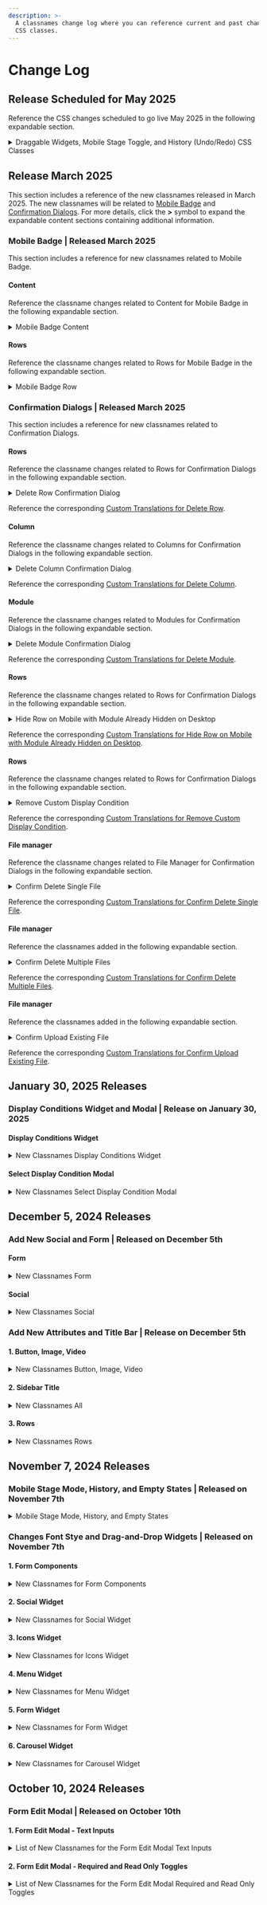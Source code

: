 ```yaml
---
description: >-
  A classnames change log where you can reference current and past changes to
  CSS classes.
---
```


# Change Log

## Release Scheduled for May 2025

Reference the CSS changes scheduled to go live May 2025 in the following expandable section.

<details>

<summary>Draggable Widgets, Mobile Stage Toggle, and History (Undo/Redo) CSS Classes</summary>

### 1. Draggable Widgets

**UI Area:** Sidebar Content Tab / Tiles Panel\
🔄 **What’s Changing**

* A wrapper `<div>` has been removed.
* Several class names have been updated for consistency.

❌ **Removed Classes**

* `sidebar__draggablewrapper--cs`
* `sidebar__draggablewrapper`
* `sidebar__draggablewrapper--DraggableModule`
* `sidebar__draggablewrapper--modules-***` (all the classes of this type where \*\*\* is the element type, e.g. heading,form, button... )
* `sidebar__draggablewrapper--rowAddon`
* `panel--cs`
* `panel`
* `panel--default`
* `panel--module`
* `panel--locked`
* `panel--***` (all the classes of this type where \*\*\* is the element type, e.g. heading, form., button.. )
* panel--body

✅ **New Classes**

* `sidebar-draggable--cs`
* `sidebar-draggable-fullwidth--cs`
* `sidebar-draggable-locked--cs`
* `sidebar-draggable-***--cs` (where \*\*\* is the element type, e.g. heading,form, button... )
* `sidebar-draggable-[addon-name]--cs`

***

### 2. Draggable Rows – Empty Rows

**UI Area:** Sidebar Rows Tab / Empty Rows\
🔄 **What’s Changing**

* A wrapper `<div>` has been removed.
* Class names updated for consistency.

❌ **Removed Classes**

* `sidebar__draggablewrapper--cs`
* `sidebar__draggablewrapper_fullwidth--cs`
* `sidebar__draggablewrapper`
* `sidebar__draggablewrapper--DraggableRow`
* `sidebar__draggablewrapper--***` (all the classes of this type where \*\*\* is the element type, e.g. one-column-empty, two-columns-3-9-empty... )
* `fullWidth`
* `panel--cs`
* `panel`
* `panel--default`
* `panel--row`
* `panel--customrow`
* `panel--customrow--cs`
* `panel--customrow--***` (all the classes of this type where \*\*\* is the element type, e.g. one-column-empty, two-columns-3-9-empty... )
* `panel--customrow--***` (all the classes of this type where \*\*\* is the element name )

✅ **New Classes**

* `sidebar-draggable--cs`
* `sidebar-draggable-fullwidth--cs`
* `sidebar-draggable-locked--cs`
* `sidebar-draggable-***--cs` (where \*\*\* is the element type, e.g. one-column-empty, two-columns-3-9-empty... )

***

### 3. Draggable Rows – Other Rows

**UI Area:** Sidebar Rows Tab / Other Rows\
🔄 **What’s Changing**

* A wrapper `<div>` has been removed.

❌ **Removed Classes**

* `fullWidth`
* `panel--cs`
* `panel`
* `panel--default`
* `panel--row`
* `panel--customrow`
* `panel--customrow--cs`
* `panel--customrow--***` (all the classes of this type where \*\*\* is the element type, e.g. one-column-empty, two-columns-3-9-empty... )
* `panel--customrow--***` (all the classes of this type where \*\*\* is the element name )

✅ **New Classes**

* `sidebar-draggable-customrow--cs`
* `sidebar-draggable-fullwidth--cs`
* `sidebar-draggable-locked--cs`
* `sidebar-draggable-***--cs` (where \*\*\* is the element type, e.g. one-column-empty, two-columns-3-9-empty... )

***

### 4. Mobile Stage Toggle

🔄 **What’s Changing**

* Updated class names for Desktop/Mobile toggle and Blur/Hide functionality for better clarity.

#### **Desktop / Mobile RadioGroup**

❌ **Removed Classes**

* `stagemode__button`
* `stagemode__button--cs`
* `stagemode__button__desktop`
* `stagemode__button__desktop--cs`
* `stagemode__button__mobile`
* `stagemode__button__mobile--cs`
* `stagemode__button--active`

✅ **New Classes**

* `stagemode__radiogroup--cs`
* `radiogroup-mobile--cs`
* `radiogroup-desktop--cs`
* `active--cs`&#x20;

#### Blur / Hide toggle

❌ **Removed Classes**

* `stagemode__button__display`
* `stagemode__button`

✅ **New Classes**

* `button-icon--cs`
* `button-small--cs`
* `button-primary--cs`
* `button--cs`
* `button-active--cs`

***

### 5. History (Undo/Redo)

🔄 **What’s Changing**

* Structural changes to wrappers and class names for undo/redo functionality.

#### Undo/redo - wrapper

Markup Variations

* removed div History\_undoRedoHistoryWrapper\_\_\*

#### Undo/redo - arrows container

Markup Variations

* removed span History\_undoRedoActionsArrowsContainer\_\_\* > span

#### Undo/redo - toggle button

❌ **Removed Elements and Classes**

* `undo-redo__toggleButton`

✅ **New Elements and Classes**

* `button-active--cs`
* `button-icon--cs`
* `button-small--cs`
* `button-primary--cs`
* `button--cs`

#### Undo/redo - undo button

❌ **Removed Elements and Classes**

* `undo-redo__undoButton`

✅ **New Elements and Classes**

* `button-icon--cs`
* `button-small--cs`
* `button-primary--cs`
* `button--cs`

#### Undo/redo - redo button

❌ **Removed Elements and Classes**

* `undo-redo__redoButton`

✅ **New Elements and Classes**

* `button-icon--cs`
* `button-small--cs`
* `button-primary--cs`
* `button--cs`

#### History menu

❌ **Removed Elements and Classes**

* `undo-redo__history`
* `undo-redo__history--open`
* `#undo-redo__history`

✅ **New Elements and Classes**

* `undo-redo__history--open--cs`

#### History menu - menu item

❌ **Removed Elements and Classes**

* `history__step`
* `history__step--active`
* `history__step__borderline`

✅ **New Elements and Classes**

* `history__step--disabled--cs`
* `history__step--active--cs`

</details>

## Release March 2025

This section includes a reference of the new classnames released in March 2025. The new classnames will be related to [Mobile Badge](change-log.md#mobile-badge-or-scheduled-for-march-2025) and [Confirmation Dialogs](change-log.md#confirmation-dialogs-or-scheduled-for-march-2025). For more details, click the **>** symbol to expand the expandable content sections containing additional information.&#x20;

### Mobile Badge | Released March 2025

This section includes a reference for new classnames related to Mobile Badge.

#### Content

Reference the classname changes related to Content for Mobile Badge in the following expandable section.

<details>

<summary>Mobile Badge Content </summary>

This section shows the classname updates for the Mobile Badge Content. The following Markup variations apply to each of the **Content types** outlined in this section.

* Converted the badge into a button
* Removed a `<span>`
* Moved it out of the widget's label tag

#### <mark style="background-color:purple;">Button</mark>

**Affected Sub-element:** Width Slider

**Classnames Removed:** Not applicable

**Classnames Added**

* `widget-mobile-badge-enabled--cs`

#### <mark style="background-color:purple;">Carousel, Text, Video</mark>

**Affected Sub-element:** Block options - Padding

**Classnames Removed:** Not applicable

**Classnames Added**

* `widget-mobile-badge-enabled--cs`

#### <mark style="background-color:purple;">Divider, Image, Social</mark>

**Affected Sub-element:** Align, Block options - Padding

**Classnames Removed:** Not applicable

**Classnames Adde**

* `widget-mobile-badge-enabled--cs`

#### <mark style="background-color:purple;">Form</mark>

**Affected Sub-element:** Font size, Block options - Padding

**CClassnames Removed:** Not applicable

**Classnames Added**

* `widget-mobile-badge-enabled--cs`

#### <mark style="background-color:purple;">Button, Title, Icons, Image, List, Menu, Paragraph</mark>

**Affected Sub-element:** Font size, Align, Block options - Padding

**Classnames Removed:** Not applicable

**Classnames Added**

* `widget-mobile-badge-enabled--cs`

#### <mark style="background-color:purple;">Spacer</mark>

**Affected Sub-element:** Height

**Classnames Removed:** Not applicable

**Classnames Added**

* `widget-mobile-badge-enabled--cs`

</details>

#### Rows

Reference the classname changes related to Rows for Mobile Badge in the following expandable section.

<details>

<summary>Mobile Badge Row</summary>

The following sections show the classname updates for the Mobile Badge Row.

**Affected Sub-element:** Columns Structure - Padding

**Markup Variations**

The following Markup variations apply for Mobile badge row.&#x20;

* Converted the badge into a button
* Removed a `<span>`

**Classnames Removed:** Not applicable

**Classnames Added**

* `widget-mobile-badge-enabled--cs`

</details>

### Confirmation Dialogs | Released March 2025

This section includes a reference for new classnames related to Confirmation Dialogs.

#### Rows

Reference the classname changes related to Rows for Confirmation Dialogs in the following expandable section.

<details>

<summary>Delete Row Confirmation Dialog</summary>

**Affected Sub-element:** Delete Row Confirmation Dialog

**Markup Variations:**

* Removed SVG icon

**Classnames Added**

* `confirmation-title--cs`

</details>

Reference the corresponding [Custom Translations for Delete Row](../../advanced-options/custom-languages.md#sample-language-file-4). &#x20;

#### Column

Reference the classname changes related to Columns for Confirmation Dialogs in the following expandable section.

<details>

<summary>Delete Column Confirmation Dialog</summary>

**Affected Sub-element:** Delete Column Confirmation Dialog

**Markup Variations:**

* Removed SVG icon

**Classnames Added**

* `confirmation-title--cs`

</details>

Reference the corresponding [Custom Translations for Delete Column](../../advanced-options/custom-languages.md#sample-language-file-5).

#### Module

Reference the classname changes related to Modules for Confirmation Dialogs in the following expandable section.

<details>

<summary>Delete Module Confirmation Dialog</summary>

**Affected Sub-element:** Delete Module Confirmation Dialog

**Markup Variations:**

* Removed SVG icon

**Classnames Added**

* `confirmation-title--cs`

</details>

Reference the corresponding [Custom Translations for Delete Module](../../advanced-options/custom-languages.md#sample-language-file-6).

#### Rows

Reference the classname changes related to Rows for Confirmation Dialogs in the following expandable section.

<details>

<summary>Hide Row on Mobile with Module Already Hidden on Desktop</summary>

**Affected Sub-element:** Hide Row Confirmation Dialog

**Markup Variations:**

* Removed SVG icon

**Classnames Added**

* `confirmation-title--cs`

</details>

Reference the corresponding [Custom Translations for Hide Row on Mobile with Module Already Hidden on Desktop](../../advanced-options/custom-languages.md#hide-row-on-mobile-with-module-already-hidden-on-desktop).

#### Rows

Reference the classname changes related to Rows for Confirmation Dialogs in the following expandable section.

<details>

<summary>Remove Custom Display Condition</summary>

**Affected Sub-element:** Remove Custom Display Condition Confirmation Dialog

**Classnames Added**

* `confirmation-title--cs`

</details>

Reference the corresponding [Custom Translations for Remove Custom Display Condition](../../advanced-options/custom-languages.md#sample-language-file-7).

#### File manager

Reference the classname changes related to File Manager for Confirmation Dialogs in the following expandable section.

<details>

<summary>Confirm Delete Single File</summary>

**Affected Sub-element:** File Manager - Confirm Delete Single File

**Classnames Added**

* `confirmation-title--cs`

</details>

Reference the corresponding [Custom Translations for Confirm Delete Single File](../../advanced-options/custom-languages.md#sample-language-file-8).

#### File manager

Reference the classnames added in the following expandable section.

<details>

<summary>Confirm Delete Multiple Files</summary>

**Affected Sub-element:** File Manager - Confirm Delete Multiple Files

**Classnames Addded**

* `confirmation-title--cs`

</details>

Reference the corresponding [Custom Translations for Confirm Delete Multiple Files](../../advanced-options/custom-languages.md#confirm-delete-multiple-files).

#### File manager

Reference the classnames added in the following expandable section.

<details>

<summary>Confirm Upload Existing File</summary>

**Affected Sub-element:** File Manager - Confirm Upload Existing File (Custom FSP and ConfirmOverwriteModalEnabled)

**Classnames Added**

* `confirmation-title--cs`

</details>

Reference the corresponding [Custom Translations for Confirm Upload Existing File](../../advanced-options/custom-languages.md#sample-language-file-9).

## January 30, 2025 Releases

### Display Conditions Widget and Modal | Release on January 30, 2025

#### Display Conditions Widget

<details>

<summary>New Classnames Display Conditions Widget</summary>

### Display Condition Widget

*   **Display Conditions Widget**\
    Affected Sub-element: Display Conditions Widgets

    **Changes:**

    * Markup Variations:
      * `contentDialog` button is now "secondary", not "primary".

    **Classnames Comparison:**

    | Classnames Removed | Classnames Added                        |
    | ------------------ | --------------------------------------- |
    | `item_1-2`         | `display-condition-card--cs`            |
    | `panel__actions`   | `display-condition-card_custom--cs`     |
    |                    | `display-condition-label--cs`           |
    |                    | `display-condition-description--cs`     |
    |                    | `display-condition-label_before--cs`    |
    |                    | `display-condition-before--cs`          |
    |                    | `display-condition-label_after--cs`     |
    |                    | `display-condition-after--cs`           |
    |                    | `display-condition-buttons--cs`         |
    |                    | `row-display-condition-edit-button--cs` |

</details>

#### Select Display Condition Modal

<details>

<summary>New Classnames Select Display Condition Modal</summary>

### Select Display Condition Modal

*   **Select Display Condition Modal**\
    Affected Sub-element: Select Display Condition Modal&#x20;



    **Classnames Comparison:**

    | Classnames Removed  | Classnames Added                  |
    | ------------------- | --------------------------------- |
    | `category-selected` | `selectable-modal-search--cs`     |
    | `back-action`       | `selectable-modal-breadcrumb--cs` |
    |                     | `selectable-modal-items-list--cs` |

</details>

## December 5, 2024 Releases

### Add New Social and Form | Released on December 5th

#### Form&#x20;

<details>

<summary>New Classnames Form </summary>

### Form

*   **Form**\
    Affected Sub-element: Manage fields - Add new field

    **Changes:**

    * Markup Variations:
      * Removed some wrapper divs
      * Replaced all the list HTML

    **Classnames Comparison:**

    | Classnames Removed       | Classnames Added               |
    | ------------------------ | ------------------------------ |
    | `toggle-menu-button--cs` | `button-small--cs`             |
    | `button-large--cs`       | `button-solid--cs`             |
    | `widget__textbox`        | `button-primary--cs`           |
    | `widget__searchbox`      | `button--cs`                   |
    | `scrollable__panel--cs`  | `add-form-field--cs`           |
    |                          | `dropdown-menu--cs`            |
    |                          | `dropdown-menu-button--cs`     |
    |                          | `dropdown-menu-search--cs`     |
    |                          | `input-search--cs`             |
    |                          | `dropdown-menu-scrollable--cs` |
    |                          | `dropdown-menu-item--cs`       |

</details>

#### Social&#x20;

<details>

<summary>New Classnames Social </summary>

### Social

*   **Social**\
    Affected Sub-element: Configure icon collection - Add social icon

    **Changes:**

    * Markup Variations:
      * Removed some wrapper divs
      * Replaced all the popover HTML

    **Classnames Comparison:**

    | Classnames Removed          | Classnames Added               |
    | --------------------------- | ------------------------------ |
    | `icons-manager__pop--cs`    | `button-small--cs`             |
    | `icons-manager__popcontent` | `button-solid--cs`             |
    | `popver__tab`               | `button-primary--cs`           |
    | `social-add-icon--cs`       | `button--cs`                   |
    |                             | `add-social-icon--cs`          |
    |                             | `dropdown-menu--cs`            |
    |                             | `dropdown-menu-button--cs`     |
    |                             | `dropdown-menu-search--cs`     |
    |                             | `input-search--cs`             |
    |                             | `dropdown-menu-scrollable--cs` |
    |                             | `dropdown-menu-item--cs`       |

</details>

### Add New Attributes and Title Bar | Release on December 5th&#x20;

#### 1. Button, Image, Video&#x20;

<details>

<summary>New Classnames Button, Image, Video </summary>

*   **Button, Image, Video**\
    Affected Sub-element: Configure attributes - Add new attribute

    **Changes:**

    * Markup Variations:
      * Removed some wrapper divs
      * Replaced all the list HTML

    **Classnames Comparison:**

    | Classnames Removed       | Classnames Added               |
    | ------------------------ | ------------------------------ |
    | `toggle-menu-button--cs` | `button-small--cs`             |
    | `button-large--cs`       | `button-solid--cs`             |
    | `scrollable__panel--cs`  | `button-primary--cs`           |
    |                          | `button--cs`                   |
    |                          | `add-attribute--cs`            |
    |                          | `dropdown-menu--cs`            |
    |                          | `dropdown-menu-button--cs`     |
    |                          | `dropdown-menu-search--cs`     |
    |                          | `input-search--cs`             |
    |                          | `dropdown-menu-scrollable--cs` |
    |                          | `dropdown-menu-item--cs`       |

</details>

#### 2. Sidebar Title

<details>

<summary>New Classnames All</summary>

### Sidebar Title

*   Sidebar Title\
    Affected Sub-element: Sidebar Title

    **Changes:**

    * Markup Variations:
      * Added `<div role="toolbar">`
      * `<a>` elements are now `<button>`

    **Classnames Comparison:**

    | Classnames Removed         | Classnames Added                             |
    | -------------------------- | -------------------------------------------- |
    | `widgets-section__heading` | `widgets-section__heading--cs`               |
    | `icon`                     | `sidebar-panel-title-icon--cs`               |
    | `icon-*`                   | `sidebar-panel-title-icon-comment--cs`       |
    |                            | `sidebar-panel-title-icon-delete--cs`        |
    |                            | `sidebar-panel-title-icon-duplicate--cs`     |
    |                            | `sidebar-panel-title-icon-closepanel--cs`    |
    |                            | `sidebar-panel-title-icon-save--cs`          |
    |                            | `sidebar-panel-title-icon-editSyncedRow--cs` |

</details>

#### 3. Rows

<details>

<summary>New Classnames Rows </summary>

**Rows**\
Affected Sub-element: Sidebar Title

**Changes:**

Markup Variations:

* Added `<div role="toolbar">`
* `<a>` elements are now `<button>`

**Classnames Comparison:**

* **Classnames Removed:**
  * `widgets-section__heading`
  * `icon`
  * `icon-*`
* **Classnames Added:**
  * `widgets-section__heading--cs`
  * `sidebar-panel-title-icon--cs`
  * `sidebar-panel-title-icon-comment--cs`
  * `sidebar-panel-title-icon-delete--cs`
  * `sidebar-panel-title-icon-duplicate--cs`
  * `sidebar-panel-title-icon-closepanel--cs`
  * `sidebar-panel-title-icon-save--cs`
  * `sidebar-panel-title-icon-editSyncedRow--cs`

</details>

## November 7, 2024 Releases

### Mobile Stage Mode, History, and Empty States | Released on November 7th

<details>

<summary>Mobile Stage Mode, History, and Empty States </summary>

### Mobile Stage Mode, History, and Empty States

*   **Mobile Stage Mode**\
    Affected Sub-element: Wrapper

    **Classnames Added:**

    * `stagemode__buttonswrapper--cs`

    **Mobile Stage Mode Buttons:**

    * Desktop button: `stagemode__button__desktop--cs`
    * Mobile button: `stagemode__button__mobile--cs`
    * Display toggle button: `stagemode__button__display--cs`
*   **Undo/Redo**\
    Affected Sub-elements: Undo/Redo Buttons and History Panel

    **Classnames Added:**

    * Toggle button: `undo-redo__toggleButton--cs`
    * Undo button: `undo-redo__undoButton--cs`
    * Redo button: `undo-redo__redoButton--cs`
    * History panel: `undo-redo__history--cs`
    * History panel item: `history__step--cs`
*   **Empty States (Various Modules)**\
    Affected Modules: Image, Icons, Video, Menu, Social, Form, AddOn, Dynamic Content

    **Classnames Added:**

    * Image module: `stage-module_image_placeholder--cs`
    * Icons module: `stage-module_icons_placeholder--cs`
    * Video module: `stage-module_video_placeholder--cs`
    * Menu module: `stage-module_menu_placeholder--cs`
    * Social module: `stage-module_social_placeholder--cs`
    * Form module: `stage-module_form_placeholder--cs`
    * AddOn module: stage`-module_addon_placeholder--cs`
    * DynamicContent module: `stage-module_merge-content_placeholder--cs`

</details>

### Changes Font Stye and Drag-and-Drop Widgets | Released on November 7th&#x20;

#### **1. Form Components**

<details>

<summary>New Classnames for Form Components </summary>

### Form Components

* **Affected Widgets**: Font style
*   **Changes**:

    * **Markup Variations**: Removed some wrapper `div` and `span` elements.
    * **Classnames Comparison**:

    | Classnames Removed                                              | Classnames Added         |
    | --------------------------------------------------------------- | ------------------------ |
    | `tgl-container`                                                 | `multi-toggle--cs`       |
    | `tgl-container--cs`                                             | `multi-toggle-btns--cs`  |
    | `item_1-2`                                                      | `toggle-btn-pressed--cs` |
    | `widget__label`                                                 |                          |
    | `btn-group`                                                     |                          |
    | `number-selector`                                               |                          |
    | `number-selector--cs`                                           |                          |
    | `tgl_bgd`                                                       |                          |
    | `multiToggle_option_descriptor_form_style_labels_font-weight_0` |                          |
    | `multiToggle_option_descriptor_form_style_labels_font-weight_1` |                          |
    | `button-default--cs`                                            |                          |
    | `button-medium--cs`                                             |                          |
    | `button--cs`                                                    |                          |
    | `active`                                                        |                          |

</details>

#### **2. Social Widget**

<details>

<summary>New Classnames for Social Widget </summary>

### Social Widget

* **Affected Widget**: Configure Icon Collection
*   **Changes**:

    * **Markup Variations**:
      * Removed wrapper `div`.
      * Replaced the drag handle `div` with a `button`.
    * **Classnames Comparison**:

    | Classnames Removed            | Classnames Added             |
    | ----------------------------- | ---------------------------- |
    | `item_1-2`                    | `social-collection-list--cs` |
    | `widget__label`               | `panel__title--cs`           |
    | `icons-manager__pop`          |                              |
    | `title_icon`                  |                              |
    | `icon-organizer__panel`       |                              |
    | `panel__icon-preview-wrapper` |                              |
    | `panel__title`                |                              |
    | `comp-tree-placeholder`       |                              |

</details>

#### **3. Icons Widget**

<details>

<summary>New Classnames for Icons Widget </summary>

### Icons Widget

* **Affected Widget**: Configure Icon Collection
*   **Changes**:

    * **Markup Variations**:
      * Removed wrapper `div`.
      * Replaced the drag handle `div` with a `button`.
    * **Classnames Comparison**:

    | Classnames Removed            | Classnames Added            |
    | ----------------------------- | --------------------------- |
    | `item_1-2`                    | `icons-collection-list--cs` |
    | `widget__label`               | `panel__title--cs`          |
    | `icon-organizer__panel`       |                             |
    | `panel__icon-preview-wrapper` |                             |
    | `panel__title`                |                             |
    | `comp-tree-placeholder`       |                             |

</details>

#### **4. Menu Widget**

<details>

<summary>New Classnames for Menu Widget </summary>

### Menu Widget

* **Affected Widget**: Configure Menu Items
*   **Changes**:

    * **Markup Variations**:
      * Removed wrapper `div`.
      * Replaced the drag handle `div` with a `button`.
    * **Classnames Comparison**:

    | Classnames Removed            | Classnames Added            |
    | ----------------------------- | --------------------------- |
    | `item_1-2`                    | `items-collection-list--cs` |
    | `widget__label`               | `item-organizer__panel--cs` |
    | `icon-organizer__panel`       | `panel__title--cs`          |
    | `icon-organizer__panel--cs`   |                             |
    | `panel__icon-preview-wrapper` |                             |
    | `panel__title`                |                             |
    | `title__icon`                 |                             |
    | `comp-tree-placeholder`       |                             |

</details>

#### **5. Form Widget**

<details>

<summary>New Classnames for Form Widget</summary>

### Form Widget

* **Affected Widget**: Manage Fields
*   **Changes**:

    * **Markup Variations**:
      * Removed wrapper `div` and `span` elements.
      * Replaced the drag handle `div` with a `button`.
    * **Classnames Comparison**:

    | Classnames Removed            | Classnames Added         |
    | ----------------------------- | ------------------------ |
    | `item_1-2`                    | `form-items-list--cs`    |
    | `widget__label`               | `form-item__panel--cs`   |
    | `icon-organizer__panel`       | `form-field-item-id--cs` |
    | `icon-organizer__panel--cs`   |                          |
    | `panel__icon-preview-wrapper` |                          |
    | `panel__title`                |                          |
    | `title__icon`                 |                          |
    | `comp-tree-placeholder`       |                          |

</details>

#### **6. Carousel Widget**

<details>

<summary>New Classnames for Carousel Widget </summary>

### Carousel Widget

* **Affected Widget**: Configure Carousel
*   **Changes**:

    * **Markup Variations**:
      * Removed wrapper `div` and `span` elements.
      * Added a `label` tag.
      * Replaced `div` elements with `ul` and `li` for better semantic structure.
      * Replaced the drag handle `div` with a `button`.
    * **Classnames Comparison**:

    | Classnames Removed           | Classnames Added             |
    | ---------------------------- | ---------------------------- |
    | `icon-manager__add-icon--cs` | `widget__label--cs`          |
    | `icon-organizer__panel--cs`  | `carousel-slides-list--cs`   |
    | `comp-tree-placeholder`      | `carousel-add-slide-btn--cs` |
    |                              | `slide-organizer__panel--cs` |

</details>

## October 10, 2024 Releases

### Form Edit Modal | Released on October 10th

#### **1. Form Edit Modal - Text Inputs**

<details>

<summary>List of New Classnames for the Form Edit Modal Text Inputs</summary>

### Form Edit Modal - Text Inputs

* **Affected Sub-element**: All text inputs
*   **Changes**:

    * **Markup Variations**:
      * Updated to the new input text component.
      * The label is now positioned on top instead of to the left.
    * **Classnames Comparison**:

    | Classnames Removed       | Classnames Added       |
    | ------------------------ | ---------------------- |
    | `number-selector--cs`    | `input-text--cs`       |
    | `item_1-2`               | `input-text-boxed--cs` |
    | `widget__textbox`        |                        |
    | `widget__label`          |                        |
    | `widget__label--textbox` |                        |
    | `btn`                    |                        |

</details>

#### **2. Form Edit Modal - Required and Read Only Toggles**

<details>

<summary>List of New Classnames for the Form Edit Modal Required and Read Only Toggles  </summary>

### **Form Edit Modal - Required and Read Only Toggles**

* **Affected Sub-element**: Required and Read Only Toggles
*   **Changes**:

    * **Markup Variations**:
      * Changed from toggles to checkboxes for Required and Read Only fields.
    * **Classnames Comparison**:

    | Classnames Removed   | Classnames Added       |
    | -------------------- | ---------------------- |
    | `toggle-wrapper--cs` | `checkbox-wrapper--cs` |
    | `toggle-input--cs`   | `widget__label--cs`    |
    | `toggle-slider--cs`  |                        |

</details>
